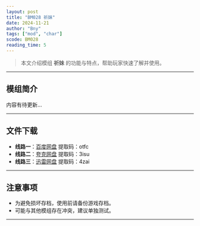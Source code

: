 ```yaml
---
layout: post
title: "BM028 祈妹"
date: 2024-11-21
author: "Bny"
tags: ["mod", "char"]
scode: BM028
reading_time: 5
---
```


> 本文介绍模组 **祈妹** 的功能与特点，帮助玩家快速了解并使用。

---

## 模组简介

内容有待更新...

---


## 文件下载
- **线路一**：[百度网盘](https://pan.baidu.com/s/1PkTleHXgmsscHQiBTkXr3Q?pwd=otfc)  提取码：otfc  
- **线路二**：[夸克网盘](https://pan.quark.cn/s/a35ec2e85414?pwd=3isu)  提取码：3isu  
- **线路三**：[迅雷网盘](https://pan.xunlei.com/s/VOCCb_cuT4vle4QlH6p7RbbJA1?pwd=4zai)  提取码：4zai  

---

## 注意事项
- 为避免损坏存档，使用前请备份游戏存档。
- 可能与其他模组存在冲突，建议单独测试。

---

